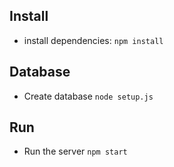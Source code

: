 ## Install

- install dependencies: `npm install`

## Database

- Create database `node setup.js`

## Run

- Run the server `npm start`
